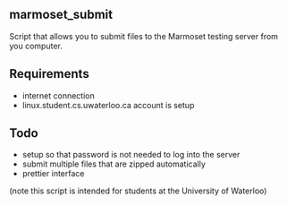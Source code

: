 ## marmoset\_submit

Script that allows you to submit files to the Marmoset testing server from you computer.

## Requirements

- internet connection
- linux.student.cs.uwaterloo.ca account is setup

## Todo

- setup so that password is not needed to log into the server
- submit multiple files that are zipped automatically
- prettier interface

(note this script is intended for students at the University of Waterloo)
